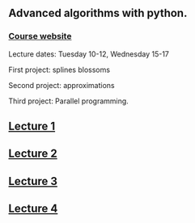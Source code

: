 
## Advanced algorithms with python.

### [Course website](http://www.maths.lth.se/na/courses/FMNN25/)

Lecture dates: Tuesday 10-12, Wednesday 15-17

First project: splines blossoms

Second project: approximations

Third project: Parallel programming.

## [Lecture 1](lecture1.md)

## [Lecture 2](lecture2.md)

## [Lecture 3](lecture3.md)

## [Lecture 4](lecture4.md)
